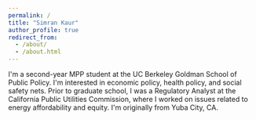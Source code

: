 ```yaml
---
permalink: /
title: "Simran Kaur"
author_profile: true
redirect_from: 
  - /about/
  - /about.html
---
```


I'm a second-year MPP student at the UC Berkeley Goldman School of Public Policy. I'm interested in economic policy, health policy, and social safety nets. Prior to graduate school, I was a Regulatory Analyst at the California Public Utilities Commission, where I worked on issues related to energy affordability and equity. I'm originally from Yuba City, CA. 
